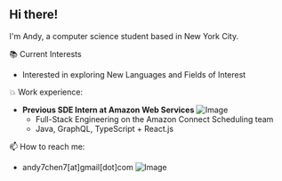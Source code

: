 ## Hi there!

I'm Andy, a computer science student based in New York City.

📚 Current Interests

  * Interested in exploring New Languages and Fields of Interest

💥 Work experience:


  

    
- **Previous SDE Intern at Amazon Web Services**   ![Image](https://github.com/user-attachments/assets/8dedc44d-41b1-42a7-980b-d56509856c2f)
  * Full-Stack Engineering on the Amazon Connect Scheduling team
  * Java, GraphQL, TypeScript + React.js

📫 How to reach me:
  
  * andy7chen7[at]gmail[dot]com
![Image](https://github.com/user-attachments/assets/6aa68617-233c-43b4-9b78-fced5eb4a6c4)
